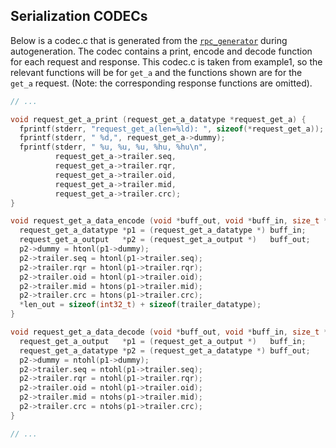## Serialization CODECs 

Below is a codec.c that is generated from the [`rpc_generator`](#rpc) 
during autogeneration. The codec contains a print, encode and decode
function for each request and response. This codec.c is taken from example1, so
the relevant functions will be for `get_a` and the functions shown are for
the `get_a` request. (Note: the corresponding response functions are omitted). 

```c
// ...

void request_get_a_print (request_get_a_datatype *request_get_a) {
  fprintf(stderr, "request_get_a(len=%ld): ", sizeof(*request_get_a));
  fprintf(stderr, " %d,", request_get_a->dummy);
  fprintf(stderr, " %u, %u, %u, %hu, %hu\n",
          request_get_a->trailer.seq,
          request_get_a->trailer.rqr,
          request_get_a->trailer.oid,
          request_get_a->trailer.mid,
          request_get_a->trailer.crc);
}

void request_get_a_data_encode (void *buff_out, void *buff_in, size_t *len_out) {
  request_get_a_datatype *p1 = (request_get_a_datatype *) buff_in;
  request_get_a_output   *p2 = (request_get_a_output *)   buff_out;
  p2->dummy = htonl(p1->dummy);
  p2->trailer.seq = htonl(p1->trailer.seq);
  p2->trailer.rqr = htonl(p1->trailer.rqr);
  p2->trailer.oid = htonl(p1->trailer.oid);
  p2->trailer.mid = htons(p1->trailer.mid);
  p2->trailer.crc = htons(p1->trailer.crc);
  *len_out = sizeof(int32_t) + sizeof(trailer_datatype);
}

void request_get_a_data_decode (void *buff_out, void *buff_in, size_t *len_in) {
  request_get_a_output   *p1 = (request_get_a_output *)   buff_in;
  request_get_a_datatype *p2 = (request_get_a_datatype *) buff_out;
  p2->dummy = ntohl(p1->dummy);
  p2->trailer.seq = ntohl(p1->trailer.seq);
  p2->trailer.rqr = ntohl(p1->trailer.rqr);
  p2->trailer.oid = ntohl(p1->trailer.oid);
  p2->trailer.mid = ntohs(p1->trailer.mid);
  p2->trailer.crc = ntohs(p1->trailer.crc);
}

// ...
```
